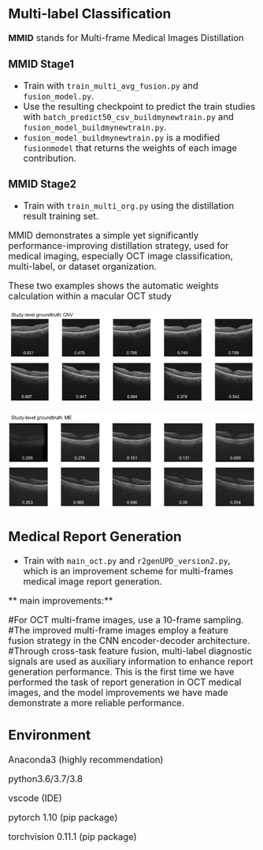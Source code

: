 <font size="4">






## Multi-label Classification

**MMID** stands for Multi-frame Medical Images Distillation

### MMID Stage1

- Train with `train_multi_avg_fusion.py` and `fusion_model.py`.
- Use the resulting checkpoint to predict the train studies with `batch_predict50_csv_buildmynewtrain.py` and `fusion_model_buildmynewtrain.py`.
- `fusion_model_buildmynewtrain.py` is a modified `fusionmodel` that returns the weights of each image contribution.

### MMID Stage2

- Train with `train_multi_org.py` using the distillation result training set.


MMID demonstrates a simple yet significantly performance-improving distillation strategy, used for medical imaging, especially OCT image classification, multi-label, or dataset organization.


These two examples shows the automatic weights calculation within a macular OCT study

![MMID automatic weights calculation within a macular OCT study example 1](fig1.png)

![MMID automatic weights calculation within a macular OCT study example 2](fig2.png)


## Medical Report Generation

- Train with `main_oct.py` and `r2genUPD_version2.py`, which is an improvement scheme for multi-frames medical image report generation.

** main improvements:**

#For OCT multi-frame images, use a 10-frame sampling.
#The improved multi-frame images employ a feature fusion strategy in the CNN encoder-decoder architecture.
#Through cross-task feature fusion, multi-label diagnostic signals are used as auxiliary information to enhance report generation performance.
This is the first time we have performed the task of report generation in OCT medical images, and the model improvements we have made demonstrate a more reliable performance.



## Environment
Anaconda3 (highly recommendation)

python3.6/3.7/3.8

vscode (IDE)

pytorch 1.10 (pip package)

torchvision 0.11.1 (pip package)



</font>
